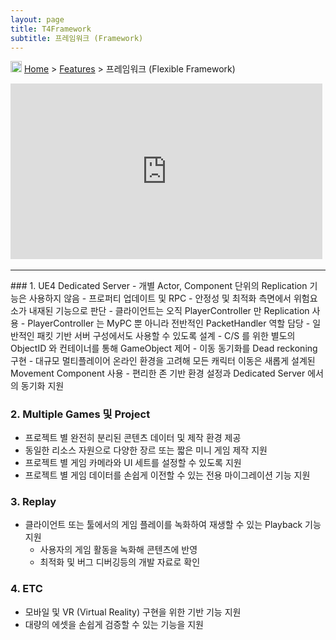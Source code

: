 ```yaml
---
layout: page
title: T4Framework
subtitle: 프레임워크 (Framework)
---
```

<img src="https://t4framework.com/img/Folders2.png" width="18px" height="18px"> [Home](https://t4framework.com/index) > [Features](https://t4framework.com/T4Framework_Features) > 프레임워크 (Flexible Framework)
<style> .embed-container { position: relative; padding-bottom: 56.25%; height: 0; overflow: hidden; max-width: 100%; } .embed-container iframe, .embed-container object, .embed-container embed { position: absolute; top: 0%; left: 0%; width: 99%; height: 99%; } </style>
<div class='embed-container'><iframe src='https://www.youtube.com/embed/1x5IekbXC1A' frameborder='0' allowfullscreen></iframe></div>
<hr>
### 1. UE4 Dedicated Server
- 개별 Actor, Component 단위의 Replication 기능은 사용하지 않음
  - 프로퍼티 업데이트 및 RPC
  - 안정성 및 최적화 측면에서 위험요소가 내재된 기능으로 판단
- 클라이언트는 오직 PlayerController 만 Replication 사용
  - PlayerController 는 MyPC 뿐 아니라 전반적인 PacketHandler 역할 담당
	- 일반적인 패킷 기반 서버 구성에서도 사용할 수 있도록 설계
- C/S 를 위한 별도의 ObjectID 와 컨테이너를 통해 GameObject 제어
- 이동 동기화를 Dead reckoning 구현
- 대규모 멀티플레이어 온라인 환경을 고려해 모든 캐릭터 이동은 새롭게 설계된 Movement Component 사용
- 편리한 존 기반 환경 설정과 Dedicated Server 에서의 동기화 지원

### 2. Multiple Games 및 Project
- 프로젝트 별 완전히 분리된 콘텐츠 데이터 및 제작 환경 제공
- 동일한 리소스 자원으로 다양한 장르 또는 짧은 미니 게임 제작 지원
- 프로젝트 별 게임 카메라와 UI 세트를 설정할 수 있도록 지원
- 프로젝트 별 게임 데이터를 손쉽게 이전할 수 있는 전용 마이그레이션 기능 지원

### 3. Replay
- 클라이언트 또는 툴에서의 게임 플레이를 녹화하여 재생할 수 있는 Playback 기능 지원
  - 사용자의 게임 활동을 녹화해 콘텐츠에 반영
  - 최적화 및 버그 디버깅등의 개발 자료로 확인

### 4. ETC
- 모바일 및 VR (Virtual Reality) 구현을 위한 기반 기능 지원
- 대량의 에셋을 손쉽게 검증할 수 있는 기능을 지원
<br>
